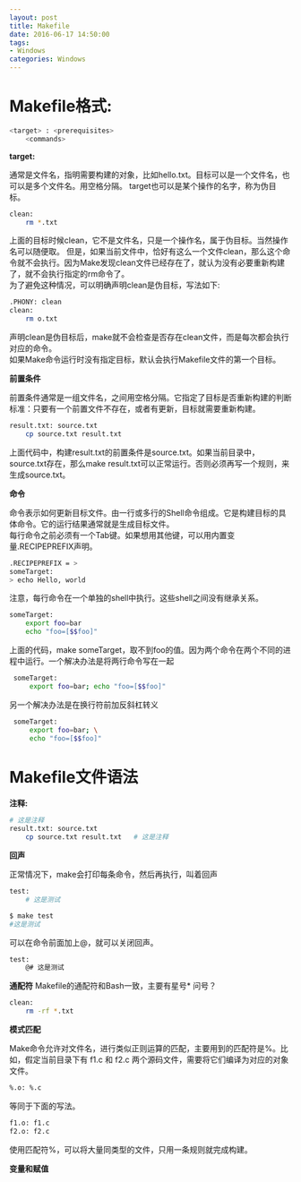 ```yaml
---
layout: post
title: Makefile
date: 2016-06-17 14:50:00
tags:
- Windows
categories: Windows
---
```


# Makefile格式:
```bash
<target> : <prerequisites>
    <commands>
```

**target:**

通常是文件名，指明需要构建的对象，比如hello.txt。目标可以是一个文件名，也可以是多个文件名。用空格分隔。
target也可以是某个操作的名字，称为伪目标。
```bash
clean:
    rm *.txt
```
上面的目标时候clean，它不是文件名，只是一个操作名，属于伪目标。当然操作名可以随便取。
但是，如果当前文件中，恰好有这么一个文件clean，那么这个命令就不会执行。因为Make发现clean文件已经存在了，就认为没有必要重新构建了，就不会执行指定的rm命令了。        
为了避免这种情况，可以明确声明clean是伪目标，写法如下:

```bash
.PHONY: clean
clean:
    rm o.txt
```
声明clean是伪目标后，make就不会检查是否存在clean文件，而是每次都会执行对应的命令。    
如果Make命令运行时没有指定目标，默认会执行Makefile文件的第一个目标。


**前置条件**

前置条件通常是一组文件名，之间用空格分隔。它指定了目标是否重新构建的判断标准：只要有一个前置文件不存在，或者有更新，目标就需要重新构建。

```bash
result.txt: source.txt
    cp source.txt result.txt
```
上面代码中，构建result.txt的前置条件是source.txt。如果当前目录中，source.txt存在，那么make result.txt可以正常运行。否则必须再写一个规则，来生成source.txt。


**命令**

命令表示如何更新目标文件。由一行或多行的Shell命令组成。它是构建目标的具体命令。它的运行结果通常就是生成目标文件。    
每行命令之前必须有一个Tab键。如果想用其他键，可以用内置变量.RECIPEPREFIX声明。
```bash
.RECIPEPREFIX = >
someTarget:
> echo Hello, world
```
 注意，每行命令在一个单独的shell中执行。这些shell之间没有继承关系。
 ```bash
 someTarget:
     export foo=bar
     echo "foo=[$$foo]"
 ```
上面的代码，make someTarget，取不到foo的值。因为两个命令在两个不同的进程中运行。一个解决办法是将两行命令写在一起
```bash
 someTarget:
     export foo=bar; echo "foo=[$$foo]"
```
另一个解决办法是在换行符前加反斜杠转义
```bash
 someTarget:
     export foo=bar; \
     echo "foo=[$$foo]"
 ```


# Makefile文件语法
**注释:**
```bash
# 这是注释
result.txt: source.txt
    cp source.txt result.txt   # 这是注释
```

**回声**

正常情况下，make会打印每条命令，然后再执行，叫着回声

```bash
test: 
    # 这是测试
```

```bash
$ make test
#这是测试
```
可以在命令前面加上@，就可以关闭回声。
```bash
test:
    @# 这是测试
```

**通配符**
Makefile的通配符和Bash一致，主要有星号* 问号？
```bash
clean:
    rm -rf *.txt
```

**模式匹配**

Make命令允许对文件名，进行类似正则运算的匹配，主要用到的匹配符是%。比如，假定当前目录下有 f1.c 和 f2.c 两个源码文件，需要将它们编译为对应的对象文件。
```bash
%.o: %.c
```
等同于下面的写法。
```bash
f1.o: f1.c
f2.o: f2.c
```
使用匹配符%，可以将大量同类型的文件，只用一条规则就完成构建。

**变量和赋值**


